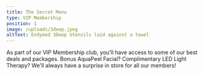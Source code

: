 ```yaml
---
title: The Secret Menu
type: VIP Membership
position: 1
image: /uploads/3deep.jpeg
altText: Endymed 3Deep Utensils laid against a towel
---
```

As part of our VIP Membership club, you'll have access to some of our best deals and packages. Bonus AquaPeel Facial? Complimentary LED Light Therapy? We'll always have a surprise in store for all our members!